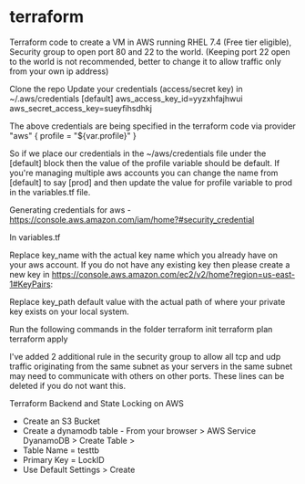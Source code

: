 # terraform
Terraform code to create a VM in AWS running RHEL 7.4 (Free tier eligible), Security group to open port 80 and 22 to the world. (Keeping port 22 open to the world is not recommended, better to change it to allow traffic only from your own ip address)

Clone the repo
Update your credentials (access/secret key) in ~/.aws/credentials
    [default]
    aws_access_key_id=yyzxhfajhwui
    aws_secret_access_key=sueyfihsdhkj


The above credentials are being specified in the terraform code via
    provider "aws" {
      profile = "${var.profile}"
    }

So if we place our credentials in the ~/aws/credentials file under the [default] block then the value of the profile variable should be default. If you're managing multiple aws accounts you can change the name from [default] to say [prod] and then update the value for profile variable to prod in the variables.tf file.


Generating credentials for aws - https://console.aws.amazon.com/iam/home?#security_credential


In variables.tf

Replace key_name with the actual key name which you already have on your aws account. If you do not have any existing key then please create a new key in https://console.aws.amazon.com/ec2/v2/home?region=us-east-1#KeyPairs:

Replace key_path default value with the actual path of where your private key exists on your local system.


Run the following commands in the folder
    terraform init
    terraform plan
    terraform apply

I've added 2 additional rule in the security group to allow all tcp and udp traffic originating from the same subnet as your servers in the same subnet may need to communicate with others on other ports. These lines can be deleted if you do not want this.



Terraform Backend and State Locking on AWS
- Create an S3 Bucket
- Create a dynamodb table - From your browser > AWS Service DyanamoDB > Create Table >
- Table Name = testtb
- Primary Key = LockID
- Use Default Settings > Create
